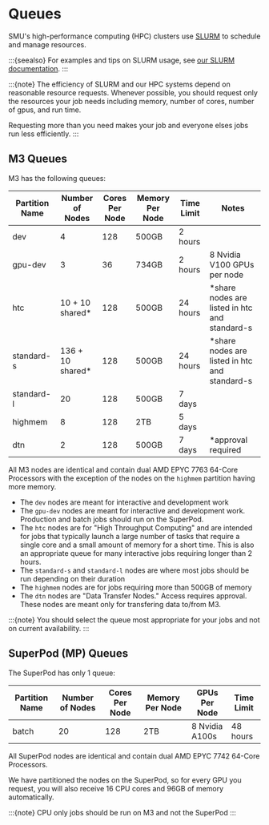 # Queues

SMU's high-performance computing (HPC) clusters use [SLURM](https://slurm.schedmd.com/)
to schedule and manage resources.

:::{seealso}
For examples and tips on SLURM usage, see [our SLURM documentation](../slurm/slurm.md).
:::

:::{note}
The efficiency of SLURM and our HPC systems depend on reasonable resource requests.
Whenever possible, you should request only the resources your job needs including
memory, number of cores, number of gpus, and run time.

Requesting more than you need makes your job and everyone elses jobs run less 
efficiently.
:::


## M3 Queues

M3 has the following queues:

| Partition Name | Number of Nodes  | Cores Per Node | Memory Per Node | Time Limit | Notes                                         |
|----------------|------------------|----------------|-----------------|------------|-----------------------------------------------|
| dev            | 4                | 128            | 500GB           | 2 hours    |                                               |
| gpu-dev        | 3                | 36             | 734GB           | 2 hours    | 8 Nvidia V100 GPUs per node
| htc            | 10 + 10 shared*  | 128            | 500GB           | 24 hours   | *share nodes are listed in htc and standard-s |
| standard-s     | 136 + 10 shared* | 128            | 500GB           | 24 hours   | *share nodes are listed in htc and standard-s |
| standard-l     | 20               | 128            | 500GB           | 7 days     |                                               |
| highmem        | 8                | 128            | 2TB             | 5 days     |                                               |
| dtn            | 2                | 128            | 500GB           | 7 days     | *approval required                            |

All M3 nodes are identical and contain dual AMD EPYC 7763 64-Core Processors with the exception of the
nodes on the `highmem` partition having more memory.

- The `dev` nodes are meant for interactive and development work
- The `gpu-dev` nodes are meant for interactive and development work. Production and batch jobs should run on the SuperPod.
- The `htc` nodes are for "High Throughput Computing" and are intended for jobs that typically launch a 
large number of tasks that require a single core and a small amount of memory for a short time. This is also an
appropriate queue for many interactive jobs requiring longer than 2 hours.
- The `standard-s` and `standard-l` nodes are where most jobs should be run depending on their duration
- The `highmem` nodes are for jobs requiring more than 500GB of memory
- The `dtn` nodes are "Data Transfer Nodes." Access requires approval. These nodes are meant only for transfering
data to/from M3. 

:::{note}
You should select the queue most appropriate for your jobs and not on current availability.
:::

## SuperPod (MP) Queues

The SuperPod has only 1 queue:

| Partition Name | Number of Nodes | Cores Per Node | Memory Per Node | GPUs Per Node  | Time Limit |
|----------------|-----------------|----------------|-----------------|----------------|------------|
| batch          | 20              | 128            | 2TB             | 8 Nvidia A100s | 48 hours   |

All SuperPod nodes are identical and contain dual AMD EPYC 7742 64-Core Processors.

We have partitioned the nodes on the SuperPod, so for every GPU you request, you will also 
receive 16 CPU cores and 96GB of memory automatically.

:::{note}
CPU only jobs should be run on M3 and not the SuperPod
:::

